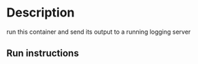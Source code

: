 # Description
run this container and send its output to a running logging server

## Run instructions


